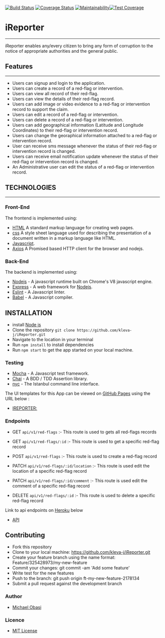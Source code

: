 [![Build Status](https://travis-ci.org/kleva-j/iReporter.svg?branch=develop)](https://travis-ci.org/kleva-j/iReporter) [![Coverage Status](https://coveralls.io/repos/github/kleva-j/iReporter/badge.svg?branch=Feature%2F%23162275644%2Fintegrate-test-coverage-reporting)](https://coveralls.io/github/kleva-j/iReporter?branch=Feature%2F%23162275644%2Fintegrate-test-coverage-reporting) [![Maintainability](https://api.codeclimate.com/v1/badges/9c8e7520be6e16b76a71/maintainability)](https://codeclimate.com/github/kleva-j/iReporter/maintainability)[![Test Coverage](https://api.codeclimate.com/v1/badges/9c8e7520be6e16b76a71/test_coverage)](https://codeclimate.com/github/kleva-j/iReporter/test_coverage)

# iReporter

___
iReporter enables any/every citizen to bring any form of corruption to the notice of appropriate authorities and the general public.

## Features

___

- Users can signup and login to the application.
- Users can create a record of a red-flag or intervention.
- Users can view all record of their red-flag.
- Users can view the details of their red-flag record.
- Users can add image or video evidence to a red-flag or intervention record to support the claim.
- Users can edit a record of a red-flag or intervention.
- Users can delete a record of a red-flag or intervention.
- Users can add geographical information (Latitude and Longitude Coordinates) to their red-flag or intervention record.
- Users can change the georaphical information attached to a red-flag or intervention record.
- User can receive sms message whenever the status of their red-flag or intervention record is changed.
- Users can receive email notification update whenever the status of their red-flag or intervention record is changed.
- An Administrative user can edit the status of a red-flag or intervention record.

## TECHNOLOGIES

---

### Front-End

The frontend is implemented using:

- [HTML](https://www.w3schools.com/Html/) A standard markup language for creating web pages.
- [css](https://www.w3schools.com/css/css_intro.asp) A style sheet language used for describing the presentation of a document written in a markup language like HTML.
- [Javascript](https://www.w3schools.com/js/default.asp).
- [Axios](https://github.com/axios/axios) A Promised based HTTP client for the browser and nodejs.

### Back-End

The backend is implemented using:

- [Nodejs](https://www.nodejs.com/en/) - A javascript runtime built on Chrome's V8 javascript engine.
- [Express](https://www.expressjs.com/) - A web framework for [Nodejs](https://www.nodejs.com/).
- [Eslint](https://www.eslint.org/) - A Javascript linter.
- [Babel](https://babeljs.io/) - A Javascript compiler.

## INSTALLATION

- install [Node js](https://nodejs.org/en/)
- Clone the repository `git clone https://github.com/kleva-j/iReporter.git` 
- Navigate to the location in your terminal
- Run `npm install` to install dependencies
- Run `npm start` to get the app started on your local machine.

### Testing

- [Mocha](https://mochajs.org/) - A Javascript test framework.
- [Chai](http://chaijs.com) - A BDD / TDD Assertion library.
- [nyc](https://github.com/istanbuljs/nyc) - The Istanbul command line interface.

The UI templates for this App can be viewed on [GitHub Pages](https://pages.github.com/) using the URL below :

- [IREPORTER:](https://kleva-j.github.io/iReporter/)

### Endpoints

- GET `api/v1/red-flags` :- This route is used to gets all red-flags records

- GET `api/v1/red-flags/:id` :- This route is used to get a specific red-flag record

- POST `api/v1/red-flags` :- This route is used to create a red-flag record

- PATCH `api/v1/red-flags/:id/location` :- This route is used edit the location of a specific red-flag record

- PATCH `api/v1/red-flags/:id/comment` :- This route is used edit the comment of a specific red-flag record

- DELETE `api/v1/red-flags/:id` :- This route is used to delete a specific red-flag record

Link to api endpoints on [Heroku](https://www.heroku.com) below

- [API](https://www.guarded-hamlet-61027.herokuapp.com)

## Contributing

- Fork this repository
- Clone to your local machine: https://github.com/kleva-j/iReporter.git
- Create your feature branch using the name format: Feature/325428973/my-new-feature
- Commit your changes: git commit -am 'Add some feature'
- Write test for the new features
- Push to the branch: git push origin ft-my-new-feature-2178134
- Submit a pull request against the development branch

### Author

- [Michael Obasi](maito:kasmickleva@gmail.com)

### Licence

- [MIT License](https://github.com/kleva-j/iReporter/blob/develop/LICENSE)
